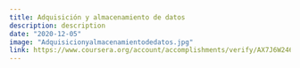 ```yaml
---
title: Adquisición y almacenamiento de datos
description: description
date: "2020-12-05"
image: "Adquisicionyalmacenamientodedatos.jpg"
link: https://www.coursera.org/account/accomplishments/verify/AX7J6W246QSE
---
```

